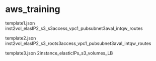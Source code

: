# aws_training
template1.json
inst2vol_elasIP2_s3_s3access_vpc1_pubsubnet3aval_intqw_routes

template2.json
inst2vol_elasIP2_s3_roots3access_vpc1_pubsubnet3aval_intqw_routes

template3.json
2instance_elasticIPs_s3_volumes_LB
